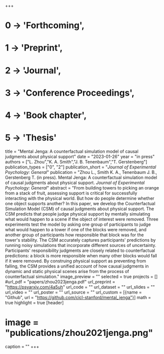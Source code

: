 +++
# 0 -> 'Forthcoming',
# 1 -> 'Preprint',
# 2 -> 'Journal',
# 3 -> 'Conference Proceedings',
# 4 -> 'Book chapter',
# 5 -> 'Thesis'

title = "Mental Jenga: A counterfactual simulation model of causal judgments about physical support"
date = "2023-01-26"
year = "in press"
authors = ["L. Zhou","K. A. Smith","J. B. Tenenbaum","T. Gerstenberg"]
publication_types = ["0", "2"]
publication_short = "_Journal of Experimental Psychology: General_"
publication = "Zhou L., Smith K. A., Tenenbaum J. B., Gerstenberg T. (in press). Mental Jenga: A counterfactual simulation model of causal judgments about physical support. _Journal of Experimental Psychology: General_"
abstract = "From building towers to picking an orange from a stack of fruit, assessing support is critical for successfully interacting with the physical world. But how do people determine whether one object supports another? In this paper, we develop the Counterfactual Simulation Model (CSM) of causal judgments about physical support. The CSM predicts that people judge physical support by mentally simulating what would happen to a scene if the object of interest were removed. Three experiments test the model by asking one group of participants to judge what would happen to a tower if one of the blocks were removed, and another group of participants how responsible that block was for the tower's stability. The CSM accurately captures participants' predictions by running noisy simulations that incorporate different sources of uncertainty. Participants' responsibility judgments are closely related to counterfactual predictions: a block is more responsible when many other blocks would fall if it were removed. By construing physical support as preventing from falling, the CSM provides a unified account of how causal judgments in dynamic and static physical scenes arise from the process of counterfactual simulation."
image_preview = ""
selected = true
projects = []
#url_pdf = "papers/zhou2023jenga.pdf"
url_preprint = "https://psyarxiv.com/4a5uh"
url_code = ""
url_dataset = ""
url_slides = ""
url_video = ""
url_poster = ""
url_source = ""
url_custom = [{name = "Github", url = "https://github.com/cicl-stanford/mental_jenga"}]
math = true
highlight = true
[header]
# image = "publications/zhou2021jenga.png"
caption = ""
+++